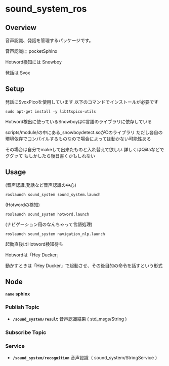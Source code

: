 # sound_system_ros
## Overview
音声認識、発話を管理するパッケージです。

音声認識に pocketSphinx

Hotword検知には Snowboy

発話は Svox

## Setup
発話にSvoxPicoを使用しています
以下のコマンドでインストールが必要です
```
sudo apt-get install -y libttspico-utils
```

Hotword検出に使っているSnowboyはC言語のライブラリに依存している

scripts/module/の中にある_snowboydetect.soがCのライブラリ
ただし各自の環境依存でコンパイルするものなので場合によっては動かない可能性ある

その場合は自分でmakeして出来たものと入れ替えて欲しい
詳しくはQiitaなどでググッて
もしかしたら後日書くかもしれない


## Usage

(音声認識,発話など音声認識の中心)
```
roslaunch sound_system sound_system.launch
```

(Hotwordの検知)
```
roslaunch sound_system hotword.launch 
```

(ナビゲーション用のなんちゃって言語処理)
```
roslaunch sound_system navigation_nlp.launch
```

起動直後はHotword検知待ち

Hotwordは「Hey Ducker」


動かすときは「Hey Ducker」で起動させ、その後目的の命令を話すという形式

## Node
**`name` sphinx**

### Publish Topic

* **`/sound_system/result`** 音声認識結果 ( std_msgs/String )

### Subscribe Topic

### Service

* **`/sound_system/recognition`** 音声認識（ sound_system/StringService ）
